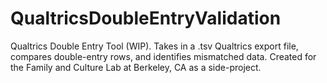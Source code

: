 # QualtricsDoubleEntryValidation

Qualtrics Double Entry Tool (WIP). Takes in a .tsv Qualtrics export file, compares double-entry rows, and identifies mismatched data. Created for the Family and Culture Lab at Berkeley, CA as a side-project.
